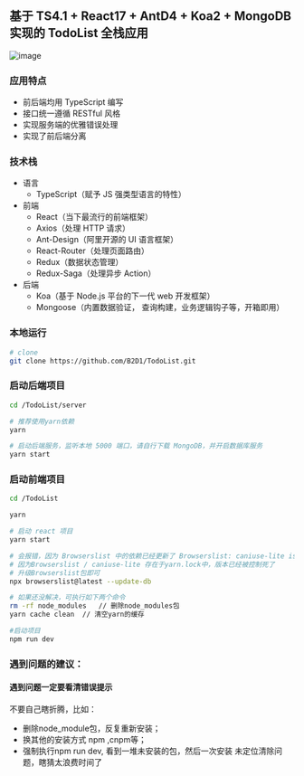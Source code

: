 ## 基于 TS4.1 + React17 + AntD4 + Koa2 + MongoDB 实现的 TodoList 全栈应用

![image](https://user-images.githubusercontent.com/36991862/114294191-69457700-9acf-11eb-9a27-ebe78825d171.png)

### 应用特点

- 前后端均用 TypeScript 编写
- 接口统一遵循 RESTful 风格
- 实现服务端的优雅错误处理
- 实现了前后端分离

### 技术栈

- 语言
  - TypeScript（赋予 JS 强类型语言的特性）
- 前端
  - React（当下最流行的前端框架）
  - Axios（处理 HTTP 请求）
  - Ant-Design（阿里开源的 UI 语言框架）
  - React-Router（处理页面路由）
  - Redux（数据状态管理）
  - Redux-Saga（处理异步 Action）
- 后端
  - Koa（基于 Node.js 平台的下一代 web 开发框架）
  - Mongoose（内置数据验证， 查询构建，业务逻辑钩子等，开箱即用）

### 本地运行

```bash
# clone
git clone https://github.com/B2D1/TodoList.git
```
### 启动后端项目
```bash
cd /TodoList/server

# 推荐使用yarn依赖
yarn

# 启动后端服务，监听本地 5000 端口，请自行下载 MongoDB，并开启数据库服务
yarn start
```
### 启动前端项目
```bash
cd /TodoList

yarn

# 启动 react 项目
yarn start

# 会报错，因为 Browserslist 中的依赖已经更新了 Browserslist: caniuse-lite is outdated. Please run: npx browserslist@latest --update-db
# 因为Browserslist / caniuse-lite 存在于yarn.lock中，版本已经被控制死了
# 升级Browserslist包即可
npx browserslist@latest --update-db
```

```bash
# 如果还没解决，可执行如下两个命令
rm -rf node_modules   // 删除node_modules包
yarn cache clean  // 清空yarn的缓存

#启动项目
npm run dev
```

### 遇到问题的建议：
#### 遇到问题一定要看清错误提示
不要自己瞎折腾，比如：
- 删除node_module包，反复重新安装；
- 换其他的安装方式 npm ,cnpm等；
- 强制执行npm run dev, 看到一堆未安装的包，然后一次安装
未定位清除问题，瞎猜太浪费时间了